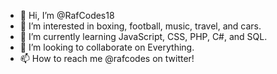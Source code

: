 - 👋 Hi, I’m @RafCodes18
- 👀 I’m interested in boxing, football, music, travel, and cars.
- 🌱 I’m currently learning JavaScript, CSS, PHP, C#, and SQL.
- 💞️ I’m looking to collaborate on Everything.
- 📫 How to reach me @rafcodes on twitter!

<!---
RafCodes18/RafCodes18 is a ✨ special ✨ repository because its `README.md` (this file) appears on your GitHub profile.
You can click the Preview link to take a look at your changes.
--->
